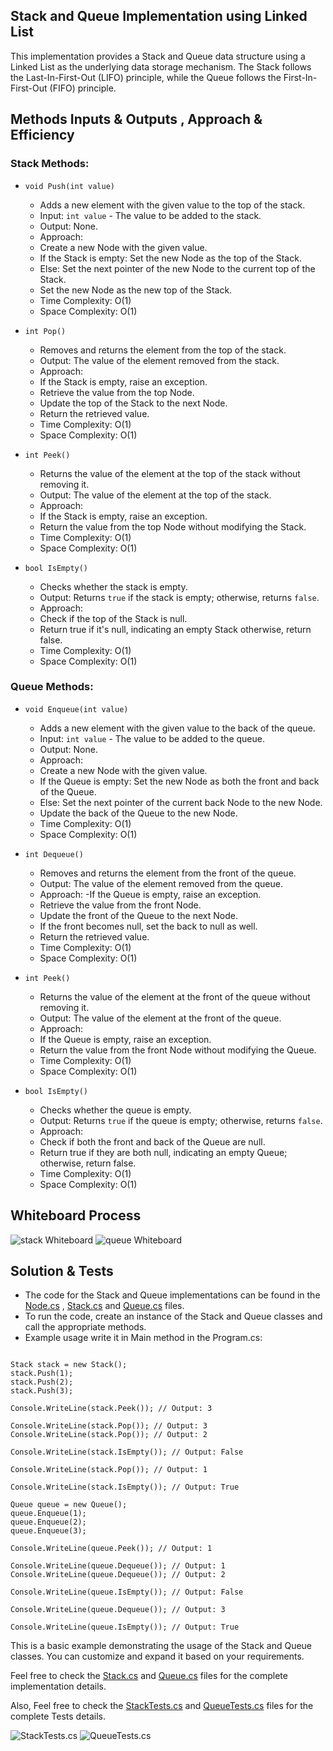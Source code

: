 ## Stack and Queue Implementation using Linked List

This implementation provides a Stack and Queue data structure using a Linked List as the underlying data storage mechanism. The Stack follows the Last-In-First-Out (LIFO) principle, while the Queue follows the First-In-First-Out (FIFO) principle.

## Methods Inputs & Outputs , Approach & Efficiency

### Stack Methods:

- `void Push(int value)`
  - Adds a new element with the given value to the top of the stack.
  - Input: `int value` - The value to be added to the stack.
  - Output: None.
  - Approach:
   - Create a new Node with the given value.
   - If the Stack is empty: Set the new Node as the top of the Stack.
   - Else: Set the next pointer of the new Node to the current top of the Stack.
   - Set the new Node as the new top of the Stack.
  - Time Complexity: O(1)
  - Space Complexity: O(1)

- `int Pop()`
  - Removes and returns the element from the top of the stack.
  - Output: The value of the element removed from the stack.
  - Approach:
   - If the Stack is empty, raise an exception.
   - Retrieve the value from the top Node.
   - Update the top of the Stack to the next Node.
   - Return the retrieved value.
  - Time Complexity: O(1)
  - Space Complexity: O(1)

- `int Peek()`
  - Returns the value of the element at the top of the stack without removing it.
  - Output: The value of the element at the top of the stack.
  - Approach:
   - If the Stack is empty, raise an exception.
   - Return the value from the top Node without modifying the Stack.
  - Time Complexity: O(1)
  - Space Complexity: O(1)

- `bool IsEmpty()`
  - Checks whether the stack is empty.
  - Output: Returns `true` if the stack is empty; otherwise, returns `false`.
  - Approach:
   - Check if the top of the Stack is null.
   - Return true if it's null, indicating an empty Stack otherwise, return false.
  - Time Complexity: O(1)
  - Space Complexity: O(1)

### Queue Methods:

- `void Enqueue(int value)`
  - Adds a new element with the given value to the back of the queue.
  - Input: `int value` - The value to be added to the queue.
  - Output: None.
  - Approach:
   - Create a new Node with the given value.
   - If the Queue is empty: Set the new Node as both the front and back of the Queue.
   - Else: Set the next pointer of the current back Node to the new Node.
   - Update the back of the Queue to the new Node.
  - Time Complexity: O(1)
  - Space Complexity: O(1)

- `int Dequeue()`
  - Removes and returns the element from the front of the queue.
  - Output: The value of the element removed from the queue.
  - Approach:
   -If the Queue is empty, raise an exception.
   - Retrieve the value from the front Node.
   - Update the front of the Queue to the next Node.
   - If the front becomes null, set the back to null as well.
   - Return the retrieved value.
  - Time Complexity: O(1)
  - Space Complexity: O(1)

- `int Peek()`
  - Returns the value of the element at the front of the queue without removing it.
  - Output: The value of the element at the front of the queue.
  - Approach:
   - If the Queue is empty, raise an exception.
   - Return the value from the front Node without modifying the Queue.
  - Time Complexity: O(1)
  - Space Complexity: O(1)

- `bool IsEmpty()`
  - Checks whether the queue is empty.
  - Output: Returns `true` if the queue is empty; otherwise, returns `false`.
   - Approach:
   - Check if both the front and back of the Queue are null.
   - Return true if they are both null, indicating an empty Queue; otherwise, return false.
  - Time Complexity: O(1)
  - Space Complexity: O(1)

## Whiteboard Process

![stack Whiteboard](./Stack.jpg)
![queue Whiteboard](./Queue.jpg)

## Solution & Tests

- The code for the Stack and Queue implementations can be found in the [Node.cs](../Node.cs) , [Stack.cs](../Stack.cs) and [Queue.cs](../Queue.cs) files.
- To run the code, create an instance of the Stack and Queue classes and call the appropriate methods.
- Example usage write it in Main method in the Program.cs:

```

Stack stack = new Stack();
stack.Push(1);
stack.Push(2);
stack.Push(3);

Console.WriteLine(stack.Peek()); // Output: 3

Console.WriteLine(stack.Pop()); // Output: 3
Console.WriteLine(stack.Pop()); // Output: 2

Console.WriteLine(stack.IsEmpty()); // Output: False

Console.WriteLine(stack.Pop()); // Output: 1

Console.WriteLine(stack.IsEmpty()); // Output: True

Queue queue = new Queue();
queue.Enqueue(1);
queue.Enqueue(2);
queue.Enqueue(3);

Console.WriteLine(queue.Peek()); // Output: 1

Console.WriteLine(queue.Dequeue()); // Output: 1
Console.WriteLine(queue.Dequeue()); // Output: 2

Console.WriteLine(queue.IsEmpty()); // Output: False

Console.WriteLine(queue.Dequeue()); // Output: 3

Console.WriteLine(queue.IsEmpty()); // Output: True

```

This is a basic example demonstrating the usage of the Stack and Queue classes. You can customize and expand it based on your requirements.

Feel free to check the [Stack.cs](../Stack.cs) and [Queue.cs](../Queue.cs) files for the complete implementation details.

Also, Feel free to check the [StackTests.cs](../../DataStructuresTests/StackTests.cs) and [QueueTests.cs](../../DataStructuresTests/QueueTests.cs) files for the complete Tests details.

![StackTests.cs](./Stacktests.PNG)
![QueueTests.cs](./Queuetests.PNG)
